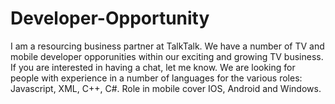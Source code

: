 # Developer-Opportunity
I am a resourcing business partner at TalkTalk. We have a number of TV and mobile developer opporunities within our exciting and growing TV business. If you are interested in having a chat, let me know.
We are looking for people with experience in a number of languages for the various roles: Javascript, XML, C++, C#.
Role in mobile cover IOS, Android and Windows.
